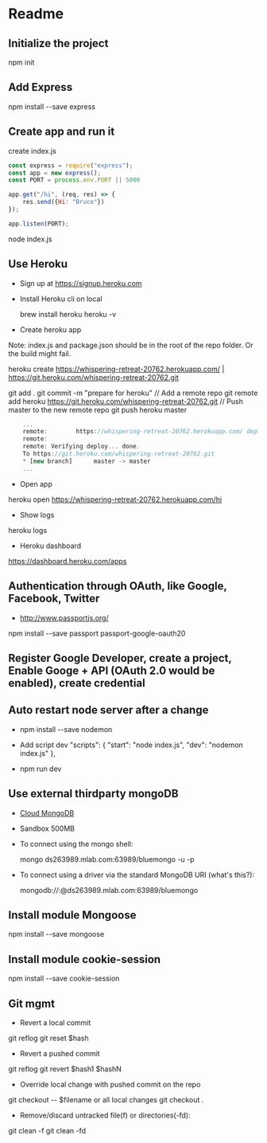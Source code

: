 # Readme

## Initialize the project

npm init

## Add Express

npm install --save express

## Create app and run it

create index.js

``` javascript
const express = require("express");
const app = new express();
const PORT = process.env.PORT || 5000

app.get("/hi", (req, res) => {
    res.send({Hi: "Bruce"})
});

app.listen(PORT);
```

node index.js

## Use Heroku

* Sign up at https://signup.heroku.com

* Install Heroku cli on local

    brew install heroku
    heroku -v

* Create heroku app

Note: index.js and package.json should be in the root of the repo folder. Or the build might fail.

heroku create
https://whispering-retreat-20762.herokuapp.com/ | https://git.heroku.com/whispering-retreat-20762.git

git add .
git commit -m "prepare for heroku"
// Add a remote repo
git remote add heroku https://git.heroku.com/whispering-retreat-20762.git
// Push master to the new remote repo
git push heroku master


``` javascript
    ...
    remote:        https://whispering-retreat-20762.herokuapp.com/ deployed to Heroku
    remote:
    remote: Verifying deploy... done.
    To https://git.heroku.com/whispering-retreat-20762.git
    * [new branch]      master -> master
    ...
```

* Open app

heroku open
https://whispering-retreat-20762.herokuapp.com/hi

* Show logs

heroku logs

* Heroku dashboard

https://dashboard.heroku.com/apps


## Authentication through OAuth, like Google, Facebook, Twitter

* http://www.passportjs.org/

npm install --save passport passport-google-oauth20

## Register Google Developer, create a project, Enable Googe + API (OAuth 2.0 would be enabled), create credential

## Auto restart node server after a change

* npm install --save nodemon
* Add script dev
  "scripts": {
    "start": "node index.js",
    "dev": "nodemon index.js"
  },

* npm run dev

## Use external thirdparty mongoDB

* [Cloud MongoDB](https://mlab.com/)
* Sandbox 500MB
* To connect using the mongo shell:

    mongo ds263989.mlab.com:63989/bluemongo -u <dbuser> -p <dbpassword>

* To connect using a driver via the standard MongoDB URI (what's this?):

    mongodb://<dbuser>:<dbpassword>@ds263989.mlab.com:63989/bluemongo

## Install module Mongoose

npm install --save mongoose

## Install module cookie-session
npm install --save cookie-session

## Git mgmt

* Revert a local commit

git reflog
git reset $hash

* Revert a pushed commit

git reflog
git revert $hash1 $hashN

* Override local change with pushed commit on the repo

git checkout -- $filename 
or all local changes
git checkout .

* Remove/discard untracked file(f) or directories(-fd):

git clean -f
git clean -fd









